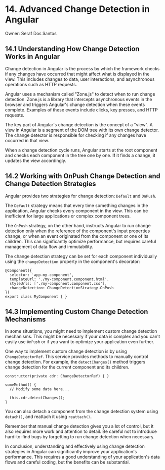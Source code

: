 # 14. Advanced Change Detection in Angular

Owner: Seraf Dos Santos

## 14.1 Understanding How Change Detection Works in Angular

Change detection in Angular is the process by which the framework checks if any changes have occurred that might affect what is displayed in the view. This includes changes to data, user interactions, and asynchronous operations such as HTTP requests.

Angular uses a mechanism called "Zone.js" to detect when to run change detection. Zone.js is a library that intercepts asynchronous events in the browser and triggers Angular's change detection when these events complete. Examples of these events include clicks, key presses, and HTTP requests.

The key part of Angular's change detection is the concept of a "view". A view in Angular is a segment of the DOM tree with its own change detector. The change detector is responsible for checking if any changes have occurred in that view.

When a change detection cycle runs, Angular starts at the root component and checks each component in the tree one by one. If it finds a change, it updates the view accordingly.

## 14.2 Working with OnPush Change Detection and Change Detection Strategies

Angular provides two strategies for change detection: `Default` and `OnPush`.

The `Default` strategy means that every time something changes in the application, Angular checks every component in the view. This can be inefficient for large applications or complex component trees.

The `OnPush` strategy, on the other hand, instructs Angular to run change detection only when the reference of the component's input properties change, or when an event originated from the component or one of its children. This can significantly optimize performance, but requires careful management of data flow and immutability.

The change detection strategy can be set for each component individually using the `changeDetection` property in the component's decorator:

```tsx
@Component({
  selector: 'app-my-component',
  templateUrl: './my-component.component.html',
  styleUrls: ['./my-component.component.css'],
  changeDetection: ChangeDetectionStrategy.OnPush
})
export class MyComponent { }

```

## 14.3 Implementing Custom Change Detection Mechanisms

In some situations, you might need to implement custom change detection mechanisms. This might be necessary if your data is complex and you can't easily use `OnPush` or if you want to optimize your application even further.

One way to implement custom change detection is by using `ChangeDetectorRef`. This service provides methods to manually control change detection. For example, the `detectChanges()` method triggers change detection for the current component and its children.

```tsx
constructor(private cdr: ChangeDetectorRef) { }

someMethod() {
  // Modify some data here...

  this.cdr.detectChanges();
}

```

You can also detach a component from the change detection system using `detach()`, and reattach it using `reattach()`.

Remember that manual change detection gives you a lot of control, but it also requires more work and attention to detail. Be careful not to introduce hard-to-find bugs by forgetting to run change detection when necessary.

In conclusion, understanding and effectively using change detection strategies in Angular can significantly improve your application's performance. This requires a good understanding of your application's data flows and careful coding, but the benefits can be substantial.